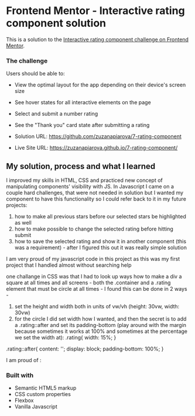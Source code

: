 # Frontend Mentor - Interactive rating component solution

This is a solution to the [Interactive rating component challenge on Frontend Mentor](https://www.frontendmentor.io/challenges/interactive-rating-component-koxpeBUmI).

### The challenge

Users should be able to:
- View the optimal layout for the app depending on their device's screen size
- See hover states for all interactive elements on the page
- Select and submit a number rating
- See the "Thank you" card state after submitting a rating

- Solution URL: https://github.com/zuzanapiarova/7-rating-component
- Live Site URL: https://zuzanapiarova.github.io/7-rating-component/

## My solution, process and what I learned
I improved my skills in HTML, CSS and practiced new concept of manipulating components' visibility with JS.
In Javascript I came on a couple hard challenges, that were not needed in solution but I wanted my component to have this functionality so I could refer back to it in my future projects:
1. how to make all previous stars before our selected stars be highlighted as well
2. how to make possible to change the selected rating before hitting submit
3. how to save the selected rating and show it in another component  (this was a requirement) - after I figured this out it was really simple solution

I am very proud of my javascript code in this project as this was my first project that I handled almost without searching help 

one challange in CSS was that I had to look up ways how to make a div a square at all times and all screens - both the .container and a .rating element that must be circle at all times - I found this can be done in 2 ways - 
1. set the height and width both in units of vw/vh (height: 30vw, width: 30vw)
2. for the circle I did set width how I wanted, and then the secret is to add a .rating::after and set its padding-bottom (play around with the margin because sometimes it works at 100% and sometimes at the percentage we set the width at):
  .rating{
    width: 15%;
  }

  .rating::after{
      content: '';
      display: block;
      padding-bottom: 100%;
  }


I am proud of : 

### Built with

- Semantic HTML5 markup
- CSS custom properties
- Flexbox
- Vanilla Javascript